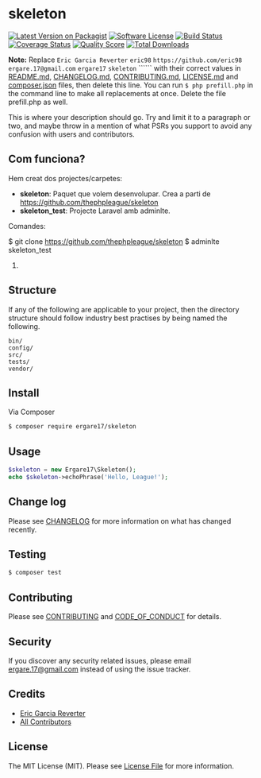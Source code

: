 # skeleton

[![Latest Version on Packagist][ico-version]][link-packagist]
[![Software License][ico-license]](LICENSE.md)
[![Build Status][ico-travis]][link-travis]
[![Coverage Status][ico-scrutinizer]][link-scrutinizer]
[![Quality Score][ico-code-quality]][link-code-quality]
[![Total Downloads][ico-downloads]][link-downloads]

**Note:** Replace ```Eric Garcia Reverter``` ```eric98``` ```https://github.com/eric98``` ```ergare.17@gmail.com``` ```ergare17``` ```skeleton``` `````` with their correct values in [README.md](README.md), [CHANGELOG.md](CHANGELOG.md), [CONTRIBUTING.md](CONTRIBUTING.md), [LICENSE.md](LICENSE.md) and [composer.json](composer.json) files, then delete this line. You can run `$ php prefill.php` in the command line to make all replacements at once. Delete the file prefill.php as well.

This is where your description should go. Try and limit it to a paragraph or two, and maybe throw in a mention of what
PSRs you support to avoid any confusion with users and contributors.

## Com funciona?

Hem creat dos projectes/carpetes:
- **skeleton**: Paquet que volem desenvolupar. Crea a parti de https://github.com/thephpleague/skeleton
- **skeleton_test**: Projecte Laravel amb adminlte.

Comandes:

 $ git clone https://github.com/thephpleague/skeleton
 $ adminlte skeleton_test
 
1)

## Structure

If any of the following are applicable to your project, then the directory structure should follow industry best practises by being named the following.

```
bin/        
config/
src/
tests/
vendor/
```


## Install

Via Composer

``` bash
$ composer require ergare17/skeleton
```

## Usage

``` php
$skeleton = new Ergare17\Skeleton();
echo $skeleton->echoPhrase('Hello, League!');
```

## Change log

Please see [CHANGELOG](CHANGELOG.md) for more information on what has changed recently.

## Testing

``` bash
$ composer test
```

## Contributing

Please see [CONTRIBUTING](CONTRIBUTING.md) and [CODE_OF_CONDUCT](CODE_OF_CONDUCT.md) for details.

## Security

If you discover any security related issues, please email ergare.17@gmail.com instead of using the issue tracker.

## Credits

- [Eric Garcia Reverter][link-author]
- [All Contributors][link-contributors]

## License

The MIT License (MIT). Please see [License File](LICENSE.md) for more information.

[ico-version]: https://img.shields.io/packagist/v/ergare17/skeleton.svg?style=flat-square
[ico-license]: https://img.shields.io/badge/license-MIT-brightgreen.svg?style=flat-square
[ico-travis]: https://img.shields.io/travis/ergare17/skeleton/master.svg?style=flat-square
[ico-scrutinizer]: https://img.shields.io/scrutinizer/coverage/g/ergare17/skeleton.svg?style=flat-square
[ico-code-quality]: https://img.shields.io/scrutinizer/g/ergare17/skeleton.svg?style=flat-square
[ico-downloads]: https://img.shields.io/packagist/dt/ergare17/skeleton.svg?style=flat-square

[link-packagist]: https://packagist.org/packages/ergare17/skeleton
[link-travis]: https://travis-ci.org/ergare17/skeleton
[link-scrutinizer]: https://scrutinizer-ci.com/g/ergare17/skeleton/code-structure
[link-code-quality]: https://scrutinizer-ci.com/g/ergare17/skeleton
[link-downloads]: https://packagist.org/packages/ergare17/skeleton
[link-author]: https://github.com/eric98
[link-contributors]: ../../contributors

